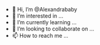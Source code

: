 - 👋 Hi, I’m @Alexandrababy
- 👀 I’m interested in ...
- 🌱 I’m currently learning ...
- 💞️ I’m looking to collaborate on ...
- 📫 How to reach me ...

<!---
Alexandrababy/Alexandrababy is a ✨ special ✨ repository because its `README.md` (this file) appears on your GitHub profile.
You can click the Preview link to take a look at your changes.
--->
